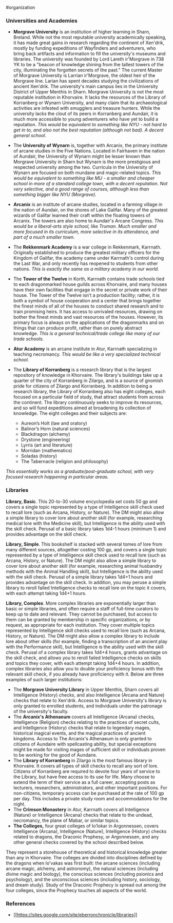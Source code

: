  #organization

### Universities and Academies

* **Morgrave University** is an institution of higher learning in Sharn, Breland. While not the most reputable university academically speaking, it has made great gains in research regarding the continent of Xen'drik, mostly by funding expeditions of Wayfinders and adventurers, who bring back artifacts and information to fill the university's museums and libraries.
  The university was founded by Lord Lareth ir'Morgrave in 738 YK to be a "beacon of knowledge shining from the tallest towers of the city, illuminating the forgotten secrets of the past." The current Master of Morgrave University is Larrian ir'Morgrave, the oldest heir of the Morgrave line. Larian has spent decades studying the civilizations of ancient Xen'drik.
  The university's main campus lies in the University District of Upper Menthis in Sharn.
  Morgrave University is not the most reputable institution in Khorvaire. It lacks the resources of the Library of Korranberg or Wynarn University, and many claim that its archaeological activities are infested with smugglers and treasure hunters. While the university lacks the clout of its peers in Korranberg and Aundair, it is much more accessible to young adventurers who have yet to build a reputation.
  *This would be equivalent to something like NYU - not hard to get in to, and also not the best reputation (although not bad). A decent general school.*
  
* The **University of Wynarn** is, together with Arcanix, the primary institute of arcane studies in the Five Nations. Located in Fairhaven in the nation of Aundair, the University of Wynarn might be lesser known than Morgrave University in Sharn but Wynarn is the more prestigious and respected university among the two. Curricula in the University of Wynarn are focused on both mundane and magic-related topics.
  *This would be equivalent to something like MU - a smaller and cheaper school in more of a standard college town, with a decent reputation. Not very selective, and a good range of courses, although less than something bigger like NYU (Morgrave).*
  
- **Arcanix** is an institute of arcane studies, located in a farming village in the nation of Aundair, on the shores of Lake Galifar. Many of the greatest wizards of Galifar learned their craft within the floating towers of Arcanix. The towers are also home to Aundair's Arcane Congress.
  *This would be a liberal-arts style school, like Truman. Much smaller and more focused in its curriculum, more selective in its attendance, and part of a much smaller town.*
- The **Rekkenmark Academy** is a war college in Rekkenmark, Karrnath. Originally established to produce the greatest military officers for the Kingdom of Galifar, the academy came under Karrnath's control during the Last War, and only recently has reopened to students from other nations.
  *This is exactly the same as a military academy in our world.*
  
- The **Tower of the Twelve** in Korth, Karrnath contains trade schools tied to each dragonmarked house guilds across Khorvaire, and many houses have their own facilities that engage in the secret or private work of their house. The Tower of the Twelve isn’t a production facility; rather, it is both a symbol of house cooperation and a center that brings together the finest minds of all of the houses to conduct shared research and to train promising heirs. It has access to unrivaled resources, drawing on bother the finest minds and vast resources of the houses. However, its primary focus is always on the applications of the dragonmarks and on things that can produce profit, rather than on purely abstract knowledge.
  *This is a general technical/trade college like many of our trade schools.*
  
- **Atur Academy** is an arcane institute in Atur, Karrnath specializing in teaching necromancy.
  *This would be like a very specialized technical school.*
  
- The **Library of Korranberg** is a research library that is the largest repository of knowledge in Khorvaire. The library's buildings take up a quarter of the city of Korranberg in Zilargo, and is a source of gnomish pride for citizens of Zilargo and Korranberg. In addition to being a research library, the Library of Korranberg also has eight colleges, each focused on a particular field of study, that attract students from across the continent. The library continuously seeks to improve its resources, and so will fund expeditions aimed at broadening its collection of knowledge.
  The eight colleges and their subjects are:
    - Aureon’s Holt (law and oratory)
    - Balinor’s Horn (natural sciences)
    - Blackdragon (alchemy)
    - Drystone (engineering)
    - Lyrris (art and literature)
    - Morridan (mathematics)
    - Soladas (history)
    - The Tabernacle (religion and philosophy)

*This essentially works as a graduate/post-graduate school, with very focused research happening in particular areas.*

### Libraries

**Library, Basic**. This 20-to-30 volume encyclopedia set costs 50 gp and covers a single topic represented by a type of Intelligence skill check used to recall lore (such as Arcana, History, or Nature). The DM might also allow a simple library to cover lore about another skill (for example, researching medical lore with the Medicine skill), but Intelligence is the ability used with the skill check.
Perusal of a basic library takes 1d4-1 hours (minimum 1) and provides advantage on the skill check.

**Library, Simple**. This bookshelf is stacked with several tomes of lore from many different sources, altogether costing 100 gp, and covers a single topic represented by a type of Intelligence skill check used to recall lore (such as Arcana, History, or Nature). The DM might also allow a simple library to cover lore about another skill (for example, researching animal husbandry methods with the Animal Handling skill), but Intelligence is the ability used with the skill check.
Perusal of a simple library takes 1d4+1 hours and provides advantage on the skill check. In addition, you may peruse a simple library to reroll failed Intelligence checks to recall lore on the topic it covers, with each attempt taking 1d4+1 hours.

**Library, Complex**. More complex libraries are exponentially larger than basic or simple libraries, and often require a staff of full-time curators to keep up to date and relevant. They cannot be purchased, but access to them can be granted by membership in specific organizations, or by request, as appropriate for each institution. They cover multiple topics represented by Intelligence skill checks used to recall lore (such as Arcana, History, or Nature). The DM might also allow a complex library to include lore about other skills (for example, finding a transcription of an ancient play with the Performance skill), but Intelligence is the ability used with the skill check.
Perusal of a complex library takes 1d4+4 hours, grants advantage on the skill check, and allows you to reroll failed Intelligence checks on skills and topics they cover, with each attempt taking 1d4+4 hours. In addition, complex libraries also allow you to double your proficiency bonus with the relevant skill check, if you already have proficiency with it.
Below are three examples of such larger institutions:

- The **Morgrave University Library** in Upper Menthis, Sharn covers all Intelligence (History) checks, and also Intelligence (Arcana and Nature) checks that relate to Xen'drik. Access to Morgrave University's library is only granted to enrolled students, and individuals under the patronage of the university's faculty.
- The **Arcanix's Athenaeum** covers all Intelligence (Arcana) checks, Intelligence (Religion) checks relating to the practices of secret cults, and Intelligence (History) checks that relate to legendary mages, historical magical events, and the magical practices of ancient kingdoms. Access to The Arcanix's Athenaeum is only granted to citizens of Aundaire with spellcasting ability, but special exceptions might be made for visiting mages of sufficient skill or individuals proven to be working for the good of Aundaire.
- The **Library of Korranberg** in Zilargo is the most famous library in Khorvaire. It covers all types of skill checks to recall any sort of lore. Citizens of Korranberg are required to devote four years of service to the Library, but have free access to its use for life. Many choose to extend the term of their service as a full career, accepting posts as lecturers, researchers, administrators, and other important positions. For non-citizens, temporary access can be purchased at the rate of 100 gp per day. This includes a private study room and accommodations for the night.
- The **Crimson Monastery** in Atur, Karrnath covers all Intelligence (Nature) or Intelligence (Arcana) checks that relate to the undead, necromancy, the plane of Mabar, or similar topics.
- **The Colleges,** four great colleges of Io’lokar in Argonnessen, covers Intelligence (Arcana), Intelligence (Nature), Intelligence (History) checks related to dragons, the Draconic Prophesy, or Argonnessen, and any other general checks covered by the school described below.

They represent a storehouse of theoretical and historical knowledge greater than any in Khorvaire. The colleges are divided into disciplines defined by the dragons when Io’vakas was first built: the arcane sciences (including arcane magic, alchemy, and astronomy), the natural sciences (including divine magic and biology), the conscious sciences (including psionics and psychology), and the unconscious sciences (including history, sociology, and dream study). Study of the Draconic Prophecy is spread out among the four colleges, since the Prophecy touches all aspects of the world.

### References

* [[https://sites.google.com/site/eberronchronicle/libraries]]
